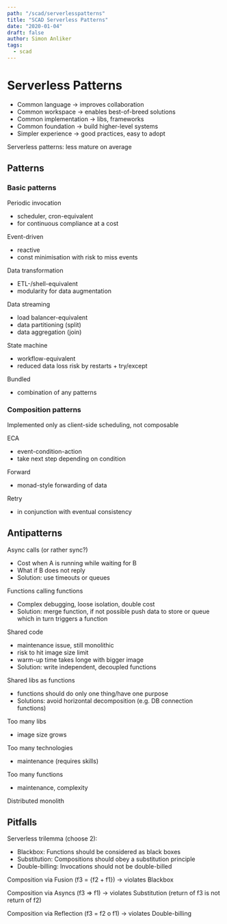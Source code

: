 ```yaml
---
path: "/scad/serverlesspatterns"
title: "SCAD Serverless Patterns"
date: "2020-01-04"
draft: false
author: Simon Anliker
tags:
  - scad
---
```


# Serverless Patterns

- Common language -> improves collaboration
- Common workspace -> enables best-of-breed solutions
- Common implementation -> libs, frameworks
- Common foundation -> build higher-level systems
- Simpler experience -> good practices, easy to adopt

Serverless patterns: less mature on average

## Patterns

### Basic patterns

Periodic invocation
- scheduler, cron-equivalent
- for continuous compliance at a cost

Event-driven
- reactive
- const minimisation with risk to miss events

Data transformation
- ETL-/shell-equivalent
- modularity for data augmentation

Data streaming
- load balancer-equivalent
- data partitioning (split)
- data aggregation (join)

State machine
- workflow-equivalent
- reduced data loss risk by restarts + try/except

Bundled
- combination of any patterns

### Composition patterns

Implemented only as client-side scheduling, not composable

ECA
- event-condition-action
- take next step depending on condition

Forward
- monad-style forwarding of data

Retry
- in conjunction with eventual consistency

## Antipatterns

Async calls (or rather sync?)
- Cost when A is running while waiting for B
- What if B does not reply
- Solution: use timeouts or queues

Functions calling functions
- Complex debugging, loose isolation, double cost
- Solution: merge function, if not possible push data to store or queue which in turn triggers a function

Shared code
- maintenance issue, still monolithic
- risk to hit image size limit
- warm-up time takes longe with bigger image
- Solution: write independent, decoupled functions

Shared libs as functions
- functions should do only one thing/have one purpose
- Solutions: avoid horizontal decomposition (e.g. DB connection functions)

Too many libs
- image size grows

Too many technologies
- maintenance (requires skills)

Too many functions
- maintenance, complexity

Distributed monolith

## Pitfalls

Serverless trilemma (choose 2):
- Blackbox: Functions should be considered as black boxes
- Substitution: Compositions should obey a substitution principle
- Double-billing: Invocations should not be double-billed

Composition via Fusion (f3 = {f2 + f1}) -> violates Blackbox

Composition via Asyncs (f3 => f1) -> violates Substitution (return of f3 is not return of f2)

Composition via Reflection (f3 = f2 o f1) -> violates Double-billing






